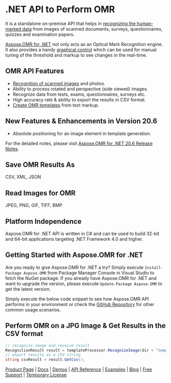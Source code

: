 # .NET API to Perform OMR

It is a standalone on-premise API that helps in [recognizing the human-marked data](https://docs.aspose.com/display/omrnet/Perform+OMR+on+Images) from images of scanned documents, surveys, questionnaires, quizzes and examination papers.

[Aspose.OMR for .NET](https://products.aspose.com/omr/net) not only acts as an Optical Mark Recognition engine. It also provides a handy [graphical control](https://docs.aspose.com/display/omrnet/Working+with+Graphical+Control) which can be used for manual tuning of the threshold and markup to see changes in the real-time.

## OMR API Features

- [Recognition of scanned images](https://docs.aspose.com/display/omrnet/Perform+OMR+on+Images) and photos.
- Ability to process rotated and perspective (side viewed) images.
- Recognize data from tests, exams, questionnaires, surveys etc.
- High accuracy rate & ability to export the results in CSV format.
- [Create OMR templates](https://docs.aspose.com/display/omrnet/Create+OMR+Template) from text markup.

## New Features & Enhancements in Version 20.6

- Absolute positioning for an image element in template generation.

For the detailed notes, please visit [Aspose.OMR for .NET 20.6 Release Notes](https://docs.aspose.com/display/omrnet/Aspose.OMR+for+.NET+20.6+Release+Notes).

## Save OMR Results As

CSV, XML, JSON

## Read Images for OMR

JPEG, PNG, GIF, TIFF, BMP

## Platform Independence

Aspose.OMR for .NET API is written in C# and can be used to build 32-bit and 64-bit applications targeting .NET Framework 4.0 and higher.

## Getting Started with Aspose.OMR for .NET

Are you ready to give Aspose.OMR for .NET a try? Simply execute `Install-Package Aspose.OMR` from Package Manager Console in Visual Studio to fetch the NuGet package. If you already have Aspose.OMR for .NET and want to upgrade the version, please execute `Update-Package Aspose.OMR` to get the latest version.

Simply execute the below code snippet to see how Aspose.OMR API performs in your environment or check the [GitHub Repository](https://github.com/aspose-omr/Aspose.OMR-for-.NET) for other common usage scenarios. 

## Perform OMR on a JPG Image & Get Results in the CSV format

```csharp
// recognize image and receive result
RecognitionResult result = templateProcessor.RecognizeImage(dir + "template.jpg");
// export results as a CSV string
string csvResult = result.GetCsv();
```

[Product Page](https://products.aspose.com/omr/net) | [Docs](https://docs.aspose.com/display/omrnet/Home) | [Demos](https://products.aspose.app/omr/family) | [API Reference](https://apireference.aspose.com/omr/net) | [Examples](https://github.com/aspose-omr/Aspose.OMR-for-.NET) | [Blog](https://blog.aspose.com/category/omr/) | [Free Support](https://forum.aspose.com/c/omr) |  [Temporary License](https://purchase.aspose.com/temporary-license)